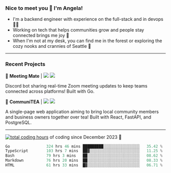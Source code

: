 ### Nice to meet you 👋 I'm Angela!

- I'm a backend engineer with experience on the full-stack and in devops 👩‍💻
- Working on tech that helps communities grow and people stay connected brings me joy 🤝
- When I'm not at my desk, you can find me in the forest or exploring the cozy nooks and crannies of Seattle 🧋

---

### Recent Projects

👾 **Meeting Mate** | [![](https://img.shields.io/badge/Code-violet.svg?style=flat-square)](https://github.com/angelajfisher/meeting-mate) [![](https://img.shields.io/badge/Site-violet.svg?style=flat-square)](https://angelajfisher.com/projects/meeting-mate)

Discord bot sharing real-time Zoom meeting updates to keep teams connected across platforms! Built with Go.

🍵 **CommuniTEA** | [![](https://img.shields.io/badge/Code-green.svg?style=flat-square)](https://gitlab.com/angelajfisher/communiTEA) [![](https://img.shields.io/badge/Demo-green.svg?style=flat-square)](https://angelajfisher.gitlab.io/communiTEA/)

A single-page web application aiming to bring local community members and business owners together over tea!  Built with React, FastAPI, and PostgreSQL.

---

<a href="https://wakatime.com/@018c1e94-8745-411f-aea1-f33be044d952"><img src="https://wakatime.com/badge/user/018c1e94-8745-411f-aea1-f33be044d952.svg?style=flat-square" alt="total coding hours" /></a> of coding since December 2023 🌊<br>
<!--START_SECTION:waka-->

```go
Go                324 hrs 46 mins █████████░░░░░░░░░░░░░░░░   35.42 %
TypeScript        103 hrs 7 mins  ██▓░░░░░░░░░░░░░░░░░░░░░░   11.25 %
Bash              79 hrs 3 mins   ██░░░░░░░░░░░░░░░░░░░░░░░   08.62 %
Markdown          76 hrs 20 mins  ██░░░░░░░░░░░░░░░░░░░░░░░   08.33 %
HTML              61 hrs 33 mins  █▓░░░░░░░░░░░░░░░░░░░░░░░   06.71 %
```

<!--END_SECTION:waka--> 
